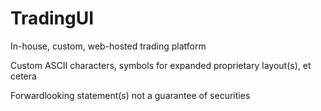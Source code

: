 # TradingUI

In-house, custom, web-hosted trading platform

Custom ASCII characters, symbols for expanded proprietary layout(s), et cetera

Forwardlooking statement(s) not a guarantee of securities
